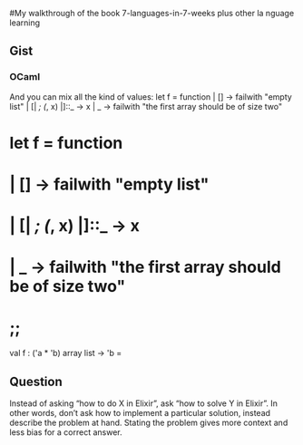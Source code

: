 #My walkthrough of the book 7-languages-in-7-weeks plus other la
nguage learning

## Gist
### OCaml

And you can mix all the kind of values:
let f = function
  | []                 -> failwith "empty list"
  | [| _; (_, x) |]::_ -> x
  | _                  -> failwith "the first array should be of size two"

# let f = function
#   | []                 -> failwith "empty list"
#   | [| _; (_, x) |]::_ -> x
#   | _                  -> failwith "the first array should be of size two"
# ;;
val f : ('a * 'b) array list -> 'b = <fun>


## Question

Instead of asking “how to do X in Elixir”, ask “how to solve Y in Elixir”. In other words, don’t ask how to implement a particular solution, instead describe the problem at hand. Stating the problem gives more context and less bias for a correct answer.
